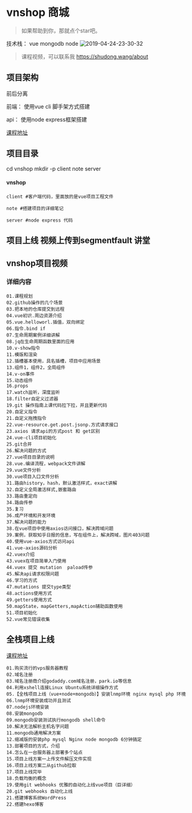 # vnshop 商城
> 如果帮助到你，那就点个star吧。

技术栈： vue mongodb node 
![2019-04-24-23-30-32](http://s.shudong.wang/aaa.jpg)
> 课程视频，可以联系我
https://shudong.wang/about
## 项目架构
前后分离

前端：
    使用vue cli 脚手架方式搭建

api：
    使用node express框架搭建

[课程地址](https://segmentfault.com/ls/1650000018979204)

## 项目目录
cd vnshop
mkdir -p client note server

#### vnshop
    client #客户端代码，里面放的是vue项目工程文件

    note #搭建项目的详细笔记
        
    server #node express 代码

## 项目上线 视频上传到segmentfault 讲堂

## vnshop项目视频
### 详细内容

    01.课程规划
    02.github操作的几个场景
    03.把本地的仓库提交到远程
    04.vue初识.周边资源介绍
    05.vue.helloworl.插值，双向绑定
    06.指令.bind if
    07.生命周期案例详细讲解
    08.jq在生命周期函数里面的应用
    10.v-show指令
    11.模版和渲染
    12.插槽基本使用，具名插槽，项目中应用场景
    13.组件1，组件2，全局组件
    14.v-on事件
    15.动态组件
    16.props
    17.watch监听，深度监听
    18.filter自定义过滤器
    19.git 操作指南上课代码拉下拉，并且更新代码
    20.自定义指令
    21.自定义拖拽指令
    22.vue-resource.get.post.jsonp.方式请求接口
    23.axios 请求api的方式post 和 get区别
    24.vue-cli项目初始化
    25.git合并
    26.解决问题的方式
    27.vue项目目录的说明
    28.vue.编译流程，webpack文件讲解
    29.vue文件分析
    30.vue项目入口文件分析
    31.路由history，hash，默认激活样式，exact讲解
    32.自定义全局激活样式,嵌套路由
    33.路由重定向
    34.路由传参
    35.复习
    36.成产环境和开发环境
    37.解决问题的能力
    38.在vue项目中使用axios访问接口，解决跨域问题
    39.案例，获取知乎日报的信息，写在组件上，解决跨域，图片403问题
    40.使用vue-axios方式访问api
    41.vue-axios源码分析
    42.vuex介绍
    43.vuex在项目简单入门使用
    44.vuex 提交 mutation  paload传参
    45.解决api请求权限问题
    46.学习的方式
    47.mutations 提交type类型
    48.actions使用方式
    49.getters使用方式
    50.mapState，mapGetters,mapAction辅助函数使用
    51.项目初始化
    52.vue常见错误收集

## 全栈项目上线
[课程地址](https://segmentfault.com/ls/1650000018979204)

    01.购买流行的vps服务器教程
    02.域名注册
    03.域名注册商介绍godaddy.com域名注册，park.io等信息
    04.利用xshell连接Linux Ubuntu系统详细操作方式
    05.【全栈项目上线（vue+node+mongodb）】安装lnmp环境 nginx mysql php 环境
    06.lnmp环境安装成功并且测试
    07.nodejs环境安装
    08.安装mongodb
    09.mongodb安装测试执行mongodb shell命令
    10.解决无法解析主机名字问题
    11.mongodb通用解决方案
    12.缩减版的安装php mysql Nginx node mongodb 6分钟搞定
    13.部署项目的方式，介绍
    14.怎么在一台服务器上部署多个站点
    15.项目上线方案一上传文件解压文件实现
    16.项目上线方案二从github拉取
    17.项目上线完毕
    18.负载均衡的概念
    19.使用git webhooks 优雅的自动化上线vue项目（巨详细） 
    20.git webhooks 自动化上线
    21.搭建博客系统WordPress
    22.搭建hexo博客


